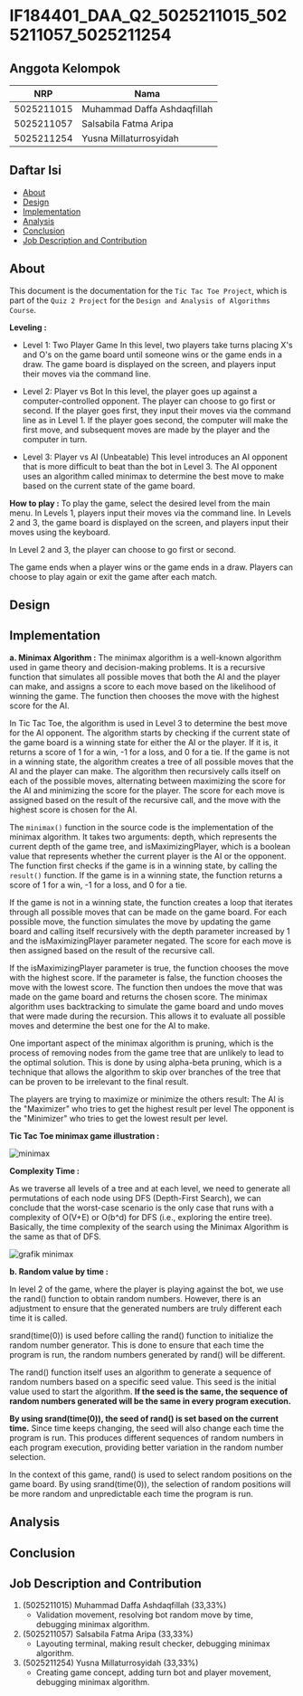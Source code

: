 # IF184401_DAA_Q2_5025211015_5025211057_5025211254
## Anggota Kelompok
NRP | Nama |
--- | --- | 
5025211015 | Muhammad Daffa Ashdaqfillah |
5025211057 | Salsabila Fatma Aripa |
5025211254 | Yusna Millaturrosyidah | 

## Daftar Isi
- [About](#About)
- [Design](#Design)
- [Implementation](#Implementation)
- [Analysis](#Analysis)
- [Conclusion](#Conclusion)
- [Job Description and Contribution](#Job-Description-and-Contribution)

## About
This document is the documentation for the `Tic Tac Toe Project`, which is part of the `Quiz 2 Project` for the `Design and Analysis of Algorithms Course`.

**Leveling :** 
- Level 1: Two Player Game
In this level, two players take turns placing X's and O's on the game board until someone wins or the game ends in a draw. The game board is displayed on the screen, and players input their moves via the command line.

- Level 2: Player vs Bot
In this level, the player goes up against a computer-controlled opponent. The player can choose to go first or second. If the player goes first, they input their moves via the command line as in Level 1. If the player goes second, the computer will make the first move, and subsequent moves are made by the player and the computer in turn.

- Level 3: Player vs AI (Unbeatable)
This level introduces an AI opponent that is more difficult to beat than the bot in Level 3. The AI opponent uses an algorithm called minimax to determine the best move to make based on the current state of the game board.

**How to play :** 
To play the game, select the desired level from the main menu. In Levels 1, players input their moves via the command line. In Levels 2 and 3, the game board is displayed on the screen, and players input their moves using the keyboard.

In Level 2 and 3, the player can choose to go first or second.

The game ends when a player wins or the game ends in a draw. Players can   choose to play again or exit the game after each match.


## Design

## Implementation
**a. Minimax Algorithm :** 
The minimax algorithm is a well-known algorithm used in game theory and decision-making problems. It is a recursive function that simulates all possible moves that both the AI and the player can make, and assigns a score to each move based on the likelihood of winning the game. The function then chooses the move with the highest score for the AI.

In Tic Tac Toe, the algorithm is used in Level 3 to determine the best move for the AI opponent. The algorithm starts by checking if the current state of the game board is a winning state for either the AI or the player. If it is, it returns a score of 1 for a win, -1 for a loss, and 0 for a tie.
If the game is not in a winning state, the algorithm creates a tree of all possible moves that the AI and the player can make. The algorithm then recursively calls itself on each of the possible moves, alternating between maximizing the score for the AI and minimizing the score for the player. The score for each move is assigned based on the result of the recursive call, and the move with the highest score is chosen for the AI.

The `minimax()` function in the source code is the implementation of the minimax algorithm. It takes two arguments: depth, which represents the current depth of the game tree, and isMaximizingPlayer, which is a boolean value that represents whether the current player is the AI or the opponent.
The function first checks if the game is in a winning state, by calling the `result()` function. If the game is in a winning state, the function returns a score of 1 for a win, -1 for a loss, and 0 for a tie.

If the game is not in a winning state, the function creates a loop that iterates through all possible moves that can be made on the game board. For each possible move, the function simulates the move by updating the game board and calling itself recursively with the depth parameter increased by 1 and the isMaximizingPlayer parameter negated. The score for each move is then assigned based on the result of the recursive call.

If the isMaximizingPlayer parameter is true, the function chooses the move with the highest score. If the parameter is false, the function chooses the move with the lowest score. The function then undoes the move that was made on the game board and returns the chosen score.
The minimax algorithm uses backtracking to simulate the game board and undo moves that were made during the recursion. This allows it to evaluate all possible moves and determine the best one for the AI to make.

One important aspect of the minimax algorithm is pruning, which is the process of removing nodes from the game tree that are unlikely to lead to the optimal solution. This is done by using alpha-beta pruning, which is a technique that allows the algorithm to skip over branches of the tree that can be proven to be irrelevant to the final result.

The players are trying to maximize or minimize the others result: The AI is the "Maximizer" who tries to get the highest result per level The opponent is the "Minimizer" who tries to get the lowest result per level. 

**Tic Tac Toe minimax game illustration :**

![minimax](https://github.com/yusnaaaaa/IF184401_DAA_Q2_5025211015_5025211057_5025211254/assets/91377793/f225b81f-803a-44cf-8236-8ce57b40681d)

**Complexity Time :**

As we traverse all levels of a tree and at each level, we need to generate all permutations of each node using DFS (Depth-First Search), we can conclude that the worst-case scenario is the only case that runs with a complexity of O(V+E) or O(b^d) for DFS (i.e., exploring the entire tree). Basically, the time complexity of the search using the Minimax Algorithm is the same as that of DFS.

![grafik minimax](https://github.com/yusnaaaaa/IF184401_DAA_Q2_5025211015_5025211057_5025211254/assets/91377793/1e576864-4ef5-4838-960d-488d680a4cc2)

**b. Random value by time :** 

In level 2 of the game, where the player is playing against the bot, we use the rand() function to obtain random numbers. However, there is an adjustment to ensure that the generated numbers are truly different each time it is called.

srand(time(0)) is used before calling the rand() function to initialize the random number generator. This is done to ensure that each time the program is run, the random numbers generated by rand() will be different.

The rand() function itself uses an algorithm to generate a sequence of random numbers based on a specific seed value. This seed is the initial value used to start the algorithm. **If the seed is the same, the sequence of random numbers generated will be the same in every program execution.**

**By using srand(time(0)), the seed of rand() is set based on the current time.** Since time keeps changing, the seed will also change each time the program is run. This produces different sequences of random numbers in each program execution, providing better variation in the random number selection.

In the context of this game, rand() is used to select random positions on the game board. By using srand(time(0)), the selection of random positions will be more random and unpredictable each time the program is run.


## Analysis

## Conclusion

## Job Description and Contribution
1. (5025211015) Muhammad Daffa Ashdaqfillah (33,33%)
    - Validation movement, resolving bot random move by time, debugging minimax algorithm.
2. (5025211057) Salsabila Fatma Aripa (33,33%)
    - Layouting terminal, making result checker, debugging minimax algorithm.
3. (5025211254) Yusna Millaturrosyidah (33,33%)
    - Creating game concept, adding turn bot and player movement, debugging minimax algorithm.
